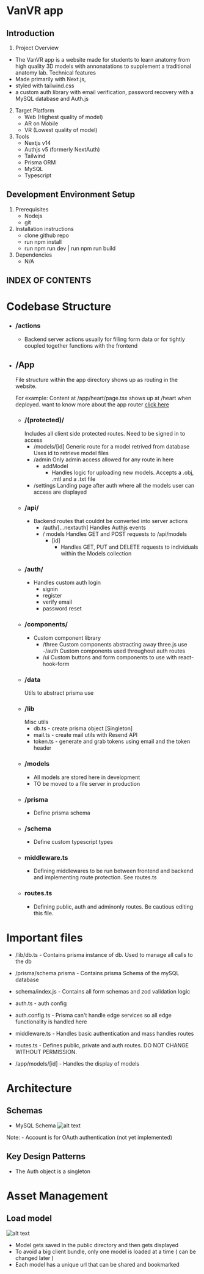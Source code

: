 # VanVR app

## Introduction

1.  Project Overview

- The VanVR app is a website made for students to learn anatomy from high quality 3D models with annonatations to supplement a traditional anatomy lab.
  Technical features
- Made primarily with Next.js,
- styled with tailwind.css
- a custom auth library with email verification, password recovery with a MySQL database and Auth.js

2. Target Platform
   - Web (Highest quality of model)
   - AR on Mobile
   - VR (Lowest quality of model)
3. Tools
   - Nextjs v14
   - Authjs v5 (formerly NextAuth)
   - Tailwind
   - Prisma ORM
   - MySQL
   - Typescript

## Development Environment Setup

1.  Prerequisites
    - Nodejs
    - git
2.  Installation instructions
    - clone github repo
    - run npm install
    - run npm run dev | run npm run build
3.  Dependencies
    - N/A

## INDEX OF CONTENTS

# Codebase Structure

- ### /actions

  - Backend server actions usually for filling form data or for tightly coupled together functions with the frontend

- ## /App

  File structure within the app directory shows up as routing in the website.

  For example: Content at /app/heart/page.tsx shows up at /heart when deployed.
  want to know more about the app router [click here](https://nextjs.org/docs/app)

  - ### /(protected)/
    Includes all client side protected routes. Need to be signed in to access
    - /models/[id]
      Generic route for a model retrived from database
      Uses id to retrieve model files
    - /admin
      Only admin access allowed for any route in here
      - addModel
        - Handles logic for uploading new models. Accepts a .obj, .mtl and a .txt file
    - /settings
      Landing page after auth where all the models user can access are displayed
  - ### /api/
    - Backend routes that couldnt be converted into server actions
      - /auth/[...nextauth]
        Handles Authjs events
      - / models
        Handles GET and POST requests to /api/models
        - [id]
          - Handles GET, PUT and DELETE requests to individuals within the Models collection
  - ### /auth/
    - Handles custom auth login
      - signin
      - register
      - verify email
      - password reset
  - ### /components/
    - Custom component library
      - /three
        Custom components abstracting away three.js use
        -/auth
        Custom components used throughout auth routes
      - /ui
        Custom buttons and form components to use with react-hook-form
  - ### /data
    Utils to abstract prisma use
  - ### /lib
    Misc utils
    - db.ts - create prisma object [Singleton]
    - mail.ts - create mail utils with Resend API
    - token.ts - generate and grab tokens using email and the token header
  - ### /models
    - All models are stored here in development
    - TO be moved to a file server in production
  - ### /prisma
    - Define prisma schema
  - ### /schema
    - Define custom typescript types
  - ### middleware.ts
    - Defining middlewares to be run between frontend and backend and implementing route protection. See routes.ts
  - ### routes.ts
    - Defining public, auth and adminonly routes. Be cautious editing this file.

# Important files

- /lib/db.ts - Contains prisma instance of db. Used to manage all calls to the db

- /prisma/schema.prisma - Contains prisma Schema of the mySQL database
- schema/index.js - Contains all form schemas and zod validation logic
- auth.ts - auth config
- auth.config.ts - Prisma can't handle edge services so all edge functionality is handled here
- middleware.ts - Handles basic authentication and mass handles routes
- routes.ts - Defines public, private and auth routes. DO NOT CHANGE WITHOUT PERMISSION.
- /app/models/[id] - Handles the display of models

# Architecture

## Schemas

- MySQL Schema
  ![alt text](image.png)

Note: - Account is for OAuth authentication (not yet implemented)

## Key Design Patterns

- The Auth object is a singleton

# Asset Management

## Load model

![alt text](image-1.png)

- Model gets saved in the public directory and then gets displayed
- To avoid a big client bundle, only one model is loaded at a time ( can be changed later )
- Each model has a unique url that can be shared and bookmarked

